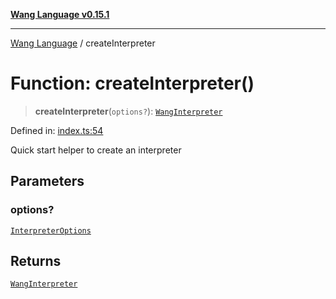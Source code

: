 [**Wang Language v0.15.1**](../README.md)

***

[Wang Language](../globals.md) / createInterpreter

# Function: createInterpreter()

> **createInterpreter**(`options?`): [`WangInterpreter`](../classes/WangInterpreter.md)

Defined in: [index.ts:54](https://github.com/artpar/wang/blob/6fd47f3c686112dedb036605c4793069ac5c3882/src/index.ts#L54)

Quick start helper to create an interpreter

## Parameters

### options?

[`InterpreterOptions`](../interfaces/InterpreterOptions.md)

## Returns

[`WangInterpreter`](../classes/WangInterpreter.md)
